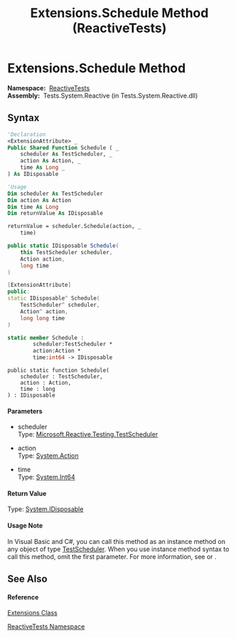﻿---
title: Extensions.Schedule Method  (ReactiveTests)
TOCTitle: Schedule Method
ms:assetid: M:ReactiveTests.Extensions.Schedule(Microsoft.Reactive.Testing.TestScheduler,System.Action,System.Int64)
ms:mtpsurl: https://msdn.microsoft.com/en-us/library/reactivetests.extensions.schedule(v=VS.103)
ms:contentKeyID: 36620524
ms.date: 06/28/2011
mtps_version: v=VS.103
f1_keywords:
- ReactiveTests.Extensions.Schedule
dev_langs:
- CSharp
- JScript
- VB
- FSharp
- c++
---

# Extensions.Schedule Method

**Namespace:**  [ReactiveTests](hh303221\(v=vs.103\).md)  
**Assembly:**  Tests.System.Reactive (in Tests.System.Reactive.dll)

## Syntax

``` vb
'Declaration
<ExtensionAttribute> _
Public Shared Function Schedule ( _
    scheduler As TestScheduler, _
    action As Action, _
    time As Long _
) As IDisposable
```

``` vb
'Usage
Dim scheduler As TestScheduler
Dim action As Action
Dim time As Long
Dim returnValue As IDisposable

returnValue = scheduler.Schedule(action, _
    time)
```

``` csharp
public static IDisposable Schedule(
    this TestScheduler scheduler,
    Action action,
    long time
)
```

``` c++
[ExtensionAttribute]
public:
static IDisposable^ Schedule(
    TestScheduler^ scheduler, 
    Action^ action, 
    long long time
)
```

``` fsharp
static member Schedule : 
        scheduler:TestScheduler * 
        action:Action * 
        time:int64 -> IDisposable 
```

``` jscript
public static function Schedule(
    scheduler : TestScheduler, 
    action : Action, 
    time : long
) : IDisposable
```

#### Parameters

  - scheduler  
    Type: [Microsoft.Reactive.Testing.TestScheduler](hh229166\(v=vs.103\).md)  

<!-- end list -->

  - action  
    Type: [System.Action](https://msdn.microsoft.com/en-us/library/Bb534741)  

<!-- end list -->

  - time  
    Type: [System.Int64](https://msdn.microsoft.com/en-us/library/6yy583ek)  

#### Return Value

Type: [System.IDisposable](https://msdn.microsoft.com/en-us/library/aax125c9)  

#### Usage Note

In Visual Basic and C\#, you can call this method as an instance method on any object of type [TestScheduler](hh229166\(v=vs.103\).md). When you use instance method syntax to call this method, omit the first parameter. For more information, see [](https://msdn.microsoft.com/en-us/library/Bb384936) or [](https://msdn.microsoft.com/en-us/library/Bb383977).

## See Also

#### Reference

[Extensions Class](hh288985\(v=vs.103\).md)

[ReactiveTests Namespace](hh303221\(v=vs.103\).md)

